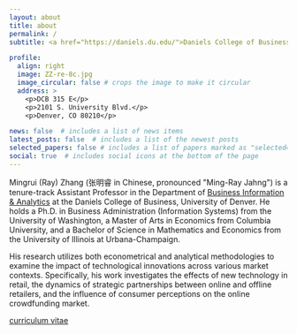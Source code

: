 ```yaml
---
layout: about
title: about
permalink: /
subtitle: <a href="https://daniels.du.edu/">Daniels College of Business</a>

profile:
  align: right
  image: ZZ-re-8c.jpg
  image_circular: false # crops the image to make it circular
  address: >
    <p>DCB 315 E</p>
    <p>2101 S. University Blvd.</p>
    <p>Denver, CO 80210</p>

news: false  # includes a list of news items
latest_posts: false  # includes a list of the newest posts
selected_papers: false # includes a list of papers marked as "selected={true}"
social: true  # includes social icons at the bottom of the page
---
```


Mingrui (Ray) Zhang (张明睿 in Chinese, pronounced "Ming-Ray Jahng") is a tenure-track Assistant Professor in the Department of [Business Information & Analytics](https://daniels.du.edu/business-information-analytics/) at the Daniels College of Business, University of Denver. He holds a Ph.D. in Business Administration (Information Systems) from the University of Washington, a Master of Arts in Economics from Columbia University, and a Bachelor of Science in Mathematics and Economics from the University of Illinois at Urbana-Champaign.

His research utilizes both econometrical and analytical methodologies to examine the impact of technological innovations across various market contexts. Specifically, his work investigates the effects of new technology in retail, the dynamics of strategic partnerships between online and offline retailers, and the influence of consumer perceptions on the online crowdfunding market. 

[curriculum vitae](https://mingruirayzhang.github.io/assets/pdf/Mingrui_Zhang_CV.pdf)







